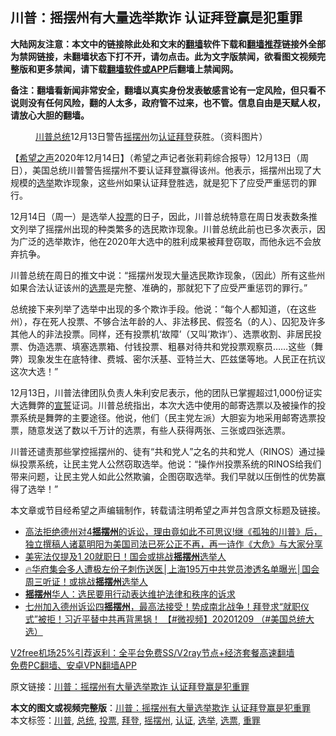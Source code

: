  <h2>川普：摇摆州有大量选举欺诈 认证拜登赢是犯重罪</h2> <p class="notice"><b>大陆网友注意：本文中的链接除此处和文末的<a href="https://github.com/bannedbook/fanqiang" >翻墙</a>软件下载和<a href="https://github.com/killgcd/justmysocks/blob/master/README.md">翻墙推荐</a>链接外全部为禁网链接，未翻墙状态下打不开，请勿点击。此为文字版禁闻，欲看图文视频完整版和更多禁闻，请下载<a href="https://github.com/bannedbook/fanqiang">翻墙软件或APP</a>后翻墙上禁闻网。</p><p>备注：翻墙看新闻非常安全，翻墙以真实身份发表敏感言论有一定风险，但只看不说则没有任何风险，翻的人太多，政府管不过来，也不管。信息自由是天赋人权，请放心大胆的翻墙。</b></p>  <div class="entry"> <figure><figcaption><a href="https://www.bannedbook.org/bnews/tag/%e5%b7%9d%e6%99%ae/" class="st_tag internal_tag" rel="tag" title="标签 川普 下的日志">川普</a><a href="https://www.bannedbook.org/bnews/tag/%e6%80%bb%e7%bb%9f/" class="st_tag internal_tag" rel="tag" title="标签 总统 下的日志">总统</a>12月13日警告<a href="https://www.bannedbook.org/bnews/tag/%E6%91%87%E6%91%86%E5%B7%9E/" class="st_tag internal_tag" rel="tag" title="标签 摇摆州 下的日志">摇摆州</a>勿<a href="https://www.bannedbook.org/bnews/tag/%E8%AE%A4%E8%AF%81/" class="st_tag internal_tag" rel="tag" title="标签 认证 下的日志">认证</a><a href="https://www.bannedbook.org/bnews/tag/%e6%8b%9c%e7%99%bb/" class="st_tag internal_tag" rel="tag" title="标签 拜登 下的日志">拜登</a>获胜。（资料图片）</figcaption></figure> <p>【<span class='wp_keywordlink_affiliate'><a href="https://www.soundofhope.org" title="希望之声" target="_blank">希望之声</a></span>2020年12月14日】（希望之声记者张莉莉综合报导）12月13日（周日），美国总统川普警告摇摆州不要认证拜登赢得该州。他表示，摇摆州出现了大规模的<a href="https://www.bannedbook.org/bnews/tag/%e9%80%89%e4%b8%be/" class="st_tag internal_tag" rel="tag" title="标签 选举 下的日志">选举</a>欺诈现象，这些州如果认证拜登胜选，就是犯下了应受严重惩罚的罪行。</p> <p>12月14日（周一）是选举人<a href="https://www.bannedbook.org/bnews/tag/%E6%8A%95%E7%A5%A8/" class="st_tag internal_tag" rel="tag" title="标签 投票 下的日志">投票</a>的日子，因此，川普总统特意在周日发表数条推文列举了摇摆州出现的种类繁多的选民欺诈现象。川普总统此前也已多次表示，因为广泛的选举欺诈，他在2020年大选中的胜利成果被拜登窃取，而他永远不会放弃抗争。</p> <p>川普总统在周日的推文中说：“摇摆州发现大量选民欺诈现象，（因此）所有这些州如果合法认证该州的<a href="https://www.bannedbook.org/bnews/tag/%E9%80%89%E7%A5%A8/" class="st_tag internal_tag" rel="tag" title="标签 选票 下的日志">选票</a>是完整、准确的，那就犯下了应受严重惩罚的罪行。”</p>  <p>总统接下来列举了选举中出现的多个欺诈手段。他说：“每个人都知道，（在这些州），存在死人投票、不够合法年龄的人、非法移民、假签名（的人）、囚犯及许多其他人的非法投票。同样，还有投票机‘故障’（又叫‘欺诈’）、选票收割、非居民投票、伪造选票、填塞选票箱、付钱投票、粗暴对待共和党投票观察员&#8230;&#8230;这些（舞弊）现象发生在底特律、费城、密尔沃基、亚特兰大、匹兹堡等地。人民正在抗议这次大选！”</p> <p></p> <p>12月13日，川普法律团队负责人朱利安尼表示，他的团队已掌握超过1,000份证实大选舞弊的<span class='wp_keywordlink'><a href="https://www.bannedbook.org/forum5/topic17.html" title="宣誓与预言" target="_blank">宣誓</a></span>证词。川普总统指出，本次大选中使用的邮寄选票以及被操作的投票系统是舞弊的主要途径。他说，他们（民主党左派）大胆妄为地采用邮寄选票投票，随意发送了数以千万计的选票，有些人获得两张、三张或四张选票。</p>  <p>川普还谴责那些掌控摇摆州的、徒有“共和党人”之名的共和党人（RINOS）通过操纵投票系统，让民主党人公然窃取选举。他说：“操作州投票系统的RINOS给我们带来问题，让民主党人如此公然欺骗，企图窃取选举。我们早就以压倒性的优势赢得了选举！”</p> <p>本文章或节目经希望之声编辑制作，转载请注明希望之声并包含原文标题及链接。</p> <ul class='op-related-articles' title='相关阅读'> <li><a href='https://www.bannedbook.org/bnews/bannedvideo/20201214/1447572.html' target='_blank'>高法拒绝德州对4<b>摇摆州</b>的诉讼，理由竟如此不可思议!继《孤独的川普》后，独立撰稿人诸葛明阳为美国司法已死公正不再，再一诗作《大危》与大家分享</a></li> <li><a href='https://www.bannedbook.org/bnews/taiwannews/20201214/1447532.html' target='_blank'>美宪法仅提及1 20就职日！国会或挑战<b>摇摆州</b>选举人</a></li> <li><a href='https://www.bannedbook.org/bnews/bannedvideo/20201214/1447471.html' target='_blank'>🔥华府集会多人遭极左份子刺伤送医│上海195万中共党员渗透名单曝光│国会周三听证！或挑战<b>摇摆州</b>选举人</a></li> <li><a href='https://www.bannedbook.org/bnews/comments/20201213/1447062.html' target='_blank'><b>摇摆州</b>华人：选民要用行动表达维护法律和秩序的诉求</a></li> <li><a href='https://www.bannedbook.org/bnews/bannedvideo/20201209/1446830.html' target='_blank'>七州加入德州诉讼四<b>摇摆州</b>，最高法接受！势成南北战争！拜登求“就职仪式”被拒！习近平替中共再背黑锅！ 【#微视频】20201209 （#美国总统大选）</a></li> </ul> <p class="texttj"> <a href="https://github.com/bannedbook/fanqiang/wiki/V2ray%E6%9C%BA%E5%9C%BA" target="_blank">V2free机场25%引荐返利：全平台免费SS/V2ray节点+经济套餐高速翻墙</a><br/> <a href="https://github.com/bannedbook/fanqiang/wiki/%E7%A6%81%E9%97%BB%E7%BD%91%E5%AE%89%E5%8D%93%E7%BF%BB%E5%A2%99%E6%96%B0%E9%97%BBAPP" target="_blank">免费PC翻墙、安卓VPN翻墙APP</a></p><p>原文链接：<a class="src_link"  href="https://www.soundofhope.org/post/453433" target="_blank">川普：摇摆州有大量选举欺诈 认证拜登赢是犯重罪</a></p> <a name='sharetosocial'></a>       <div><b>本文的图文或视频完整版</b>：<a href='https://www.bannedbook.org/bnews/comments/20201214/1447642.html'>川普：摇摆州有大量选举欺诈 认证拜登赢是犯重罪</a></div>  </div><!--END ENTRY--> <div class="postfooter"> <div>本文标签：<a href="https://www.bannedbook.org/bnews/tag/%e5%b7%9d%e6%99%ae/" rel="tag">川普</a>, <a href="https://www.bannedbook.org/bnews/tag/%e6%80%bb%e7%bb%9f/" rel="tag">总统</a>, <a href="https://www.bannedbook.org/bnews/tag/%E6%8A%95%E7%A5%A8/" rel="tag">投票</a>, <a href="https://www.bannedbook.org/bnews/tag/%e6%8b%9c%e7%99%bb/" rel="tag">拜登</a>, <a href="https://www.bannedbook.org/bnews/tag/%E6%91%87%E6%91%86%E5%B7%9E/" rel="tag">摇摆州</a>, <a href="https://www.bannedbook.org/bnews/tag/%E8%AE%A4%E8%AF%81/" rel="tag">认证</a>, <a href="https://www.bannedbook.org/bnews/tag/%e9%80%89%e4%b8%be/" rel="tag">选举</a>, <a href="https://www.bannedbook.org/bnews/tag/%E9%80%89%E7%A5%A8/" rel="tag">选票</a>, <a href="https://www.bannedbook.org/bnews/tag/%E9%87%8D%E7%BD%AA/" rel="tag">重罪</a></div>  </div><!--END POSTFOOTER--> 